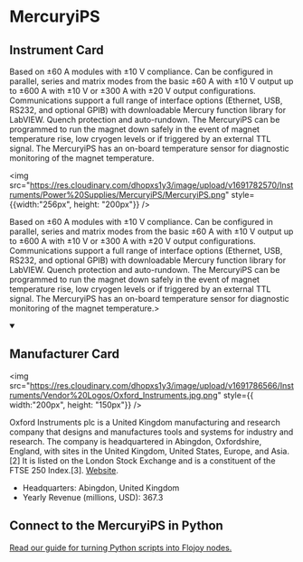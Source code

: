 
# MercuryiPS

## Instrument Card

<div className="flex">

<div>

Based on ±60 A modules with ±10 V compliance.
Can be configured in parallel, series and matrix modes from the basic ±60 A with ±10 V output up to ±600 A with ±10 V or ±300 A with ±20 V output configurations.
Communications support a full range of interface options (Ethernet, USB, RS232, and optional GPIB) with downloadable Mercury function library for LabVIEW.
Quench protection and auto-rundown. The MercuryiPS can be programmed to run the magnet down safely in the event of magnet temperature rise, low cryogen levels or if triggered by an external TTL signal.
The MercuryiPS has an on-board temperature sensor for diagnostic monitoring of the magnet temperature.

</div>

<img src="https://res.cloudinary.com/dhopxs1y3/image/upload/v1691782570/Instruments/Power%20Supplies/MercuryiPS/MercuryiPS.png" style={{width:"256px", height: "200px"}} />

</div>

Based on ±60 A modules with ±10 V compliance.
Can be configured in parallel, series and matrix modes from the basic ±60 A with ±10 V output up to ±600 A with ±10 V or ±300 A with ±20 V output configurations.
Communications support a full range of interface options (Ethernet, USB, RS232, and optional GPIB) with downloadable Mercury function library for LabVIEW.
Quench protection and auto-rundown. The MercuryiPS can be programmed to run the magnet down safely in the event of magnet temperature rise, low cryogen levels or if triggered by an external TTL signal.
The MercuryiPS has an on-board temperature sensor for diagnostic monitoring of the magnet temperature.>

<details open>
<summary><h2>Manufacturer Card</h2></summary>

<img src="https://res.cloudinary.com/dhopxs1y3/image/upload/v1691786566/Instruments/Vendor%20Logos/Oxford_Instruments.jpg.png" style={{ width:"200px", height: "150px"}} />

Oxford Instruments plc is a United Kingdom manufacturing and research company that designs and manufactures tools and systems for industry and research. The company is headquartered in Abingdon, Oxfordshire, England, with sites in the United Kingdom, United States, Europe, and Asia.[2] It is listed on the London Stock Exchange and is a constituent of the FTSE 250 Index.[3]. <a href="https://www.oxinst.com/">Website</a>.

<ul>
  <li>Headquarters: Abingdon, United Kingdom</li>
  <li>Yearly Revenue (millions, USD): 367.3</li>
</ul>
</details>

## Connect to the MercuryiPS in Python

[Read our guide for turning Python scripts into Flojoy nodes.](https://docs.flojoy.ai/custom-nodes/creating-custom-node/)



